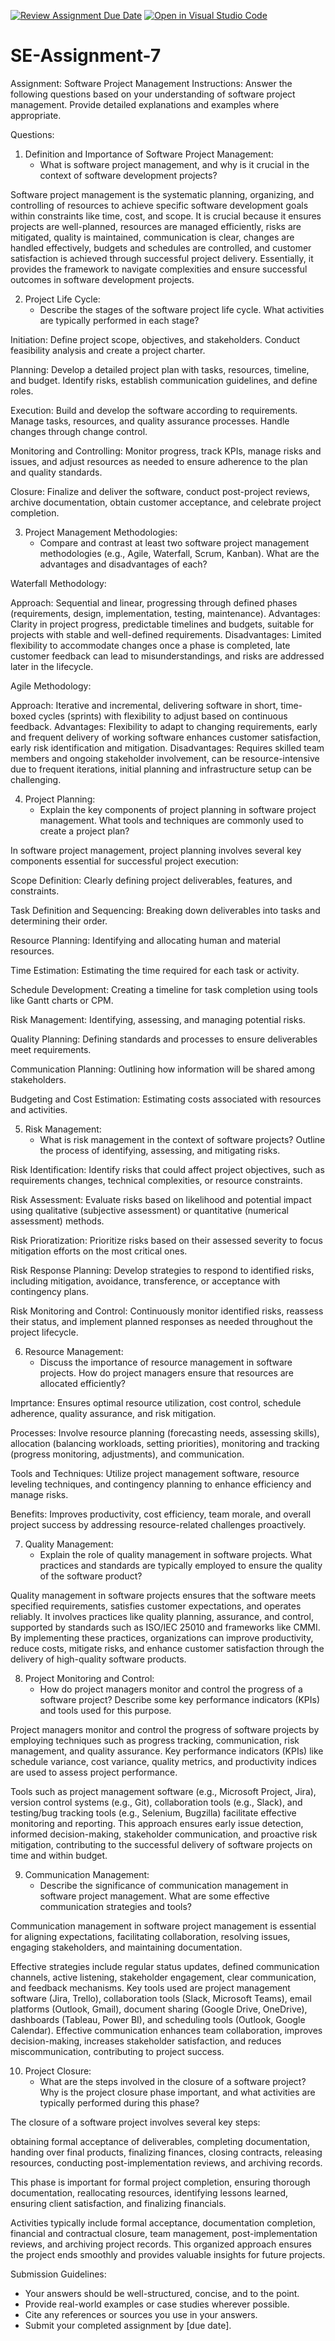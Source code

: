 [![Review Assignment Due Date](https://classroom.github.com/assets/deadline-readme-button-22041afd0340ce965d47ae6ef1cefeee28c7c493a6346c4f15d667ab976d596c.svg)](https://classroom.github.com/a/KfkyH0Wl)
[![Open in Visual Studio Code](https://classroom.github.com/assets/open-in-vscode-2e0aaae1b6195c2367325f4f02e2d04e9abb55f0b24a779b69b11b9e10269abc.svg)](https://classroom.github.com/online_ide?assignment_repo_id=15317817&assignment_repo_type=AssignmentRepo)
# SE-Assignment-7
Assignment: Software Project Management
Instructions:
Answer the following questions based on your understanding of software project management. Provide detailed explanations and examples where appropriate.

 Questions:

1. Definition and Importance of Software Project Management:
   - What is software project management, and why is it crucial in the context of software development projects?

Software project management is the systematic planning, organizing, and controlling of resources to achieve specific software development goals within constraints like time, cost, and scope. It is crucial because it ensures projects are well-planned, resources are managed efficiently, risks are mitigated, quality is maintained, communication is clear, changes are handled effectively, budgets and schedules are controlled, and customer satisfaction is achieved through successful project delivery. Essentially, it provides the framework to navigate complexities and ensure successful outcomes in software development projects.

2. Project Life Cycle:
   - Describe the stages of the software project life cycle. What activities are typically performed in each stage?

Initiation: Define project scope, objectives, and stakeholders. Conduct feasibility analysis and create a project charter.

Planning: Develop a detailed project plan with tasks, resources, timeline, and budget. Identify risks, establish communication guidelines, and define roles.

Execution: Build and develop the software according to requirements. Manage tasks, resources, and quality assurance processes. Handle changes through change control.

Monitoring and Controlling: Monitor progress, track KPIs, manage risks and issues, and adjust resources as needed to ensure adherence to the plan and quality standards.

Closure: Finalize and deliver the software, conduct post-project reviews, archive documentation, obtain customer acceptance, and celebrate project completion.

3. Project Management Methodologies:
   - Compare and contrast at least two software project management methodologies (e.g., Agile, Waterfall, Scrum, Kanban). What are the advantages and disadvantages of each?

Waterfall Methodology:

Approach: Sequential and linear, progressing through defined phases (requirements, design, implementation, testing, maintenance).
Advantages: Clarity in project progress, predictable timelines and budgets, suitable for projects with stable and well-defined requirements.
Disadvantages: Limited flexibility to accommodate changes once a phase is completed, late customer feedback can lead to misunderstandings, and risks are addressed later in the lifecycle.

Agile Methodology:

Approach: Iterative and incremental, delivering software in short, time-boxed cycles (sprints) with flexibility to adjust based on continuous feedback.
Advantages: Flexibility to adapt to changing requirements, early and frequent delivery of working software enhances customer satisfaction, early risk identification and mitigation.
Disadvantages: Requires skilled team members and ongoing stakeholder involvement, can be resource-intensive due to frequent iterations, initial planning and infrastructure setup can be challenging.

4. Project Planning:
   - Explain the key components of project planning in software project management. What tools and techniques are commonly used to create a project plan?

In software project management, project planning involves several key components essential for successful project execution:

Scope Definition: Clearly defining project deliverables, features, and constraints.

Task Definition and Sequencing: Breaking down deliverables into tasks and determining their order.

Resource Planning: Identifying and allocating human and material resources.

Time Estimation: Estimating the time required for each task or activity.

Schedule Development: Creating a timeline for task completion using tools like Gantt charts or CPM.

Risk Management: Identifying, assessing, and managing potential risks.

Quality Planning: Defining standards and processes to ensure deliverables meet requirements.

Communication Planning: Outlining how information will be shared among stakeholders.

Budgeting and Cost Estimation: Estimating costs associated with resources and activities.


5. Risk Management:
   - What is risk management in the context of software projects? Outline the process of identifying, assessing, and mitigating risks.

Risk Identification: Identify risks that could affect project objectives, such as requirements changes, technical complexities, or resource constraints.

Risk Assessment: Evaluate risks based on likelihood and potential impact using qualitative (subjective assessment) or quantitative (numerical assessment) methods.

Risk Prioratization: Prioritize risks based on their assessed severity to focus mitigation efforts on the most critical ones.

Risk Response Planning: Develop strategies to respond to identified risks, including mitigation, avoidance, transference, or acceptance with contingency plans.

Risk Monitoring and Control: Continuously monitor identified risks, reassess their status, and implement planned responses as needed throughout the project lifecycle.


6. Resource Management:
   - Discuss the importance of resource management in software projects. How do project managers ensure that resources are allocated efficiently?

Imprtance: Ensures optimal resource utilization, cost control, schedule adherence, quality assurance, and risk mitigation.

Processes: Involve resource planning (forecasting needs, assessing skills), allocation (balancing workloads, setting priorities), monitoring and tracking (progress monitoring, adjustments), and communication.

Tools and Techniques: Utilize project management software, resource leveling techniques, and contingency planning to enhance efficiency and manage risks.

Benefits: Improves productivity, cost efficiency, team morale, and overall project success by addressing resource-related challenges proactively.


7. Quality Management:
   - Explain the role of quality management in software projects. What practices and standards are typically employed to ensure the quality of the software product?

Quality management in software projects ensures that the software meets specified requirements, satisfies customer expectations, and operates reliably. It involves practices like quality planning, assurance, and control, supported by standards such as ISO/IEC 25010 and frameworks like CMMI. By implementing these practices, organizations can improve productivity, reduce costs, mitigate risks, and enhance customer satisfaction through the delivery of high-quality software products.


8. Project Monitoring and Control:
   - How do project managers monitor and control the progress of a software project? Describe some key performance indicators (KPIs) and tools used for this purpose.

Project managers monitor and control the progress of software projects by employing techniques such as progress tracking, communication, risk management, and quality assurance. Key performance indicators (KPIs) like schedule variance, cost variance, quality metrics, and productivity indices are used to assess project performance.

 Tools such as project management software (e.g., Microsoft Project, Jira), version control systems (e.g., Git), collaboration tools (e.g., Slack), and testing/bug tracking tools (e.g., Selenium, Bugzilla) facilitate effective monitoring and reporting. This approach ensures early issue detection, informed decision-making, stakeholder communication, and proactive risk mitigation, contributing to the successful delivery of software projects on time and within budget.


9. Communication Management:
   - Describe the significance of communication management in software project management. What are some effective communication strategies and tools?


Communication management in software project management is essential for aligning expectations, facilitating collaboration, resolving issues, engaging stakeholders, and maintaining documentation. 

Effective strategies include regular status updates, defined communication channels, active listening, stakeholder engagement, clear communication, and feedback mechanisms. Key tools used are project management software (Jira, Trello), collaboration tools (Slack, Microsoft Teams), email platforms (Outlook, Gmail), document sharing (Google Drive, OneDrive), dashboards (Tableau, Power BI), and scheduling tools (Outlook, Google Calendar). Effective communication enhances team collaboration, improves decision-making, increases stakeholder satisfaction, and reduces miscommunication, contributing to project success.




10. Project Closure:
    - What are the steps involved in the closure of a software project? Why is the project closure phase important, and what activities are typically performed during this phase?


The closure of a software project involves several key steps: 

obtaining formal acceptance of deliverables, completing documentation, handing over final products, finalizing finances, closing contracts, releasing resources, conducting post-implementation reviews, and archiving records.

 This phase is important for formal project completion, ensuring thorough documentation, reallocating resources, identifying lessons learned, ensuring client satisfaction, and finalizing financials. 

Activities typically include formal acceptance, documentation completion, financial and contractual closure, team management, post-implementation reviews, and archiving project records. This organized approach ensures the project ends smoothly and provides valuable insights for future projects.




Submission Guidelines:
- Your answers should be well-structured, concise, and to the point.
- Provide real-world examples or case studies wherever possible.
- Cite any references or sources you use in your answers.
- Submit your completed assignment by [due date].

